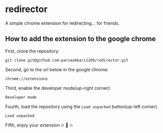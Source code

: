 # redirector
A simple chrome extension for redirecting... for friends.

## How to add the extension to the google chrome
First, clone the repository:  
```
git clone git@github.com:parsaakbari1209/redirector.git
```
Second, go to the url below in the google chrome:  
```
chrome://extensions
```
Third, enable the developer mode(up-right corner):
```
Developer mode
```
Fourth, load the repository using the `Load unpacked` button(up-left corner). 
```
Load unpacked
```

Fifth, enjoy your extension :fire: :beers: :fire:
